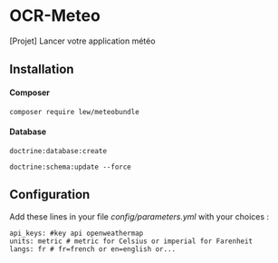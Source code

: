 # OCR-Meteo
[Projet] Lancer votre application météo

## Installation

#### Composer 

```composer require lew/meteobundle```

#### Database

```doctrine:database:create```

```doctrine:schema:update --force```

## Configuration

Add these lines in your file *config/parameters.yml* with your choices :

    api_keys: #key api openweathermap
    units: metric # metric for Celsius or imperial for Farenheit 
    langs: fr # fr=french or en=english or...